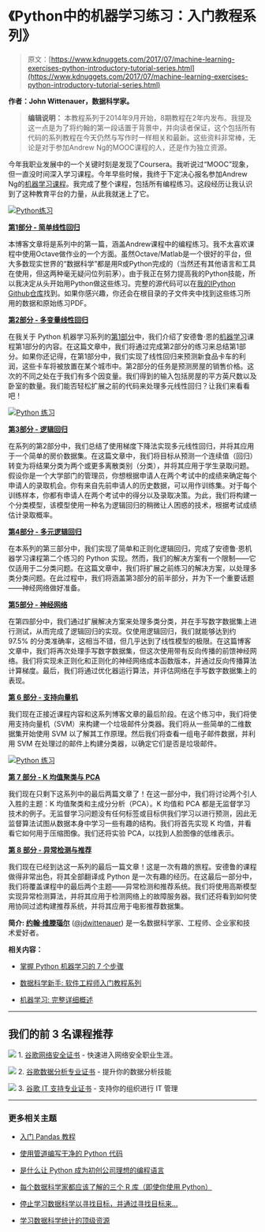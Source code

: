 # 《Python中的机器学习练习：入门教程系列》

> 原文：[https://www.kdnuggets.com/2017/07/machine-learning-exercises-python-introductory-tutorial-series.html](https://www.kdnuggets.com/2017/07/machine-learning-exercises-python-introductory-tutorial-series.html)

**作者：John Wittenauer，数据科学家。**

> **编辑说明：** 本教程系列于2014年9月开始，8期教程在2年内发布。我提及这一点是为了将约翰的第一段话置于背景中，并向读者保证，这个包括所有代码的系列教程在今天仍然与写作时一样相关和最新。这些资料非常棒，无论是对于参加Andrew Ng的MOOC课程的人，还是作为独立资源。

今年我职业发展中的一个关键时刻是发现了Coursera。我听说过“MOOC”现象，但一直没时间深入学习课程。今年早些时候，我终于下定决心报名参加Andrew Ng的[机器学习课程](https://www.coursera.org/course/ml)。我完成了整个课程，包括所有编程练习。这段经历让我认识到了这种教育平台的力量，从此我就迷上了它。

[![Python练习](../Images/da01a56ad6eaf310800005885b464145.png)](http://www.johnwittenauer.net/machine-learning-exercises-in-python-part-1/)

**[第1部分 - 简单线性回归](http://www.johnwittenauer.net/machine-learning-exercises-in-python-part-1/)**

本博客文章将是系列中的第一篇，涵盖Andrew课程中的编程练习。我不太喜欢课程中使用Octave做作业的一个方面。虽然Octave/Matlab是一个很好的平台，但大多数现实世界的“数据科学”都是用R或Python完成的（当然还有其他语言和工具在使用，但这两种毫无疑问位列前茅）。由于我正在努力提高我的Python技能，所以我决定从头开始用Python做这些练习。完整的源代码可以在[我的IPython Github仓库](https://github.com/jdwittenauer/ipython-notebooks)找到。如果你感兴趣，你还会在根目录的子文件夹中找到这些练习所用的数据和原始练习PDF。

**[第2部分 - 多变量线性回归](http://www.johnwittenauer.net/machine-learning-exercises-in-python-part-2/)**

在我关于 Python 机器学习系列的[第1部分](http://www.johnwittenauer.net/machine-learning-exercises-in-python-part-1/)中，我们介绍了安德鲁·恩的[机器学习](https://www.coursera.org/course/ml)课程第1部分的内容。在这篇文章中，我们将通过完成第2部分的练习来总结第1部分。如果你还记得，在第1部分中，我们实现了线性回归来预测新食品卡车的利润，这些卡车将被放置在某个城市中。第2部分的任务是预测房屋的销售价格。这次的不同之处在于我们有多个因变量。我们得到的输入包括房屋的平方英尺数以及卧室的数量。我们能否轻松扩展之前的代码来处理多元线性回归？让我们来看看吧！

[![Python 练习](../Images/21e90d6ac7e5c412887121b27e05b535.png)](http://www.johnwittenauer.net/machine-learning-exercises-in-python-part-3/)

**[第3部分 - 逻辑回归](http://www.johnwittenauer.net/machine-learning-exercises-in-python-part-3/)**

在系列的第2部分中，我们总结了使用梯度下降法实现多元线性回归，并将其应用于一个简单的房价数据集。在这篇文章中，我们将目标从预测一个连续值（回归）转变为将结果分类为两个或更多离散类别（分类），并将其应用于学生录取问题。假设你是一个大学部门的管理员，你想根据申请人在两个考试中的成绩来确定每个申请人的录取机会。你有来自先前申请人的历史数据，可以用作训练集。对于每个训练样本，你都有申请人在两个考试中的得分以及录取决策。为此，我们将构建一个分类模型，该模型使用一种名为逻辑回归的稍微让人困惑的技术，根据考试成绩估计录取概率。

**[第4部分 - 多元逻辑回归](http://www.johnwittenauer.net/machine-learning-exercises-in-python-part-4/)**

在本系列的第三部分中，我们实现了简单和正则化逻辑回归，完成了安德鲁·恩机器学习课程第二个练习的 Python 实现。然而，我们的解决方案有一个限制——它仅适用于二分类问题。在这篇文章中，我们将扩展之前练习的解决方案，以处理多类分类问题。在此过程中，我们将涵盖第3部分的前半部分，并为下一个重要话题——神经网络做好准备。

**[第5部分 - 神经网络](http://www.johnwittenauer.net/machine-learning-exercises-in-python-part-5/)**

在第四部分中，我们通过扩展解决方案来处理多类分类，并在手写数字数据集上进行测试，从而完成了逻辑回归的实现。仅使用逻辑回归，我们就能够达到约 97.5% 的分类准确率，这相当不错，但几乎达到了线性模型的极限。在这篇博客文章中，我们将再次处理手写数字数据集，但这次使用带有反向传播的前馈神经网络。我们将实现未正则化和正则化的神经网络成本函数版本，并通过反向传播算法计算梯度。最后，我们将通过优化器运行算法，并评估网络在手写数字数据集上的表现。

**[第 6 部分 - 支持向量机](http://www.johnwittenauer.net/machine-learning-exercises-in-python-part-6/)**

我们现在正接近课程内容和这系列博客文章的最后阶段。在这个练习中，我们将使用支持向量机（SVM）来构建一个垃圾邮件分类器。我们将从一些简单的二维数据集开始使用 SVM 以了解其工作原理。然后我们将查看一组电子邮件数据，并利用 SVM 在处理过的邮件上构建分类器，以确定它们是否是垃圾邮件。

[![Python 练习](../Images/48e7ef6a1d68ca580cc9feb895fefe81.png)](http://www.johnwittenauer.net/machine-learning-exercises-in-python-part-7/)

**[第 7 部分 - K 均值聚类与 PCA](http://www.johnwittenauer.net/machine-learning-exercises-in-python-part-7/)**

我们现在只剩下这系列中的最后两篇文章了！在这一部分中，我们将讨论两个引人入胜的主题：K 均值聚类和主成分分析（PCA）。K 均值和 PCA 都是无监督学习技术的例子。无监督学习问题没有任何标签或目标供我们学习以进行预测，因此无监督算法试图从数据本身中学习一些有趣的结构。我们将首先实现 K 均值，并看看它如何用于压缩图像。我们还将实验 PCA，以找到人脸图像的低维表示。

**[第 8 部分 - 异常检测与推荐](http://www.johnwittenauer.net/machine-learning-exercises-in-python-part-8/)**

我们现在已经到达这一系列的最后一篇文章！这是一次有趣的旅程。安德鲁的课程做得非常出色，将其全部翻译成 Python 是一次有趣的经历。在这最后一部分中，我们将覆盖课程中的最后两个主题——异常检测和推荐系统。我们将使用高斯模型实现异常检测算法，并将其应用于检测网络上的故障服务器。我们还将看到如何使用协同过滤构建推荐系统，并将其应用于电影推荐数据集。

**简介: [约翰·维滕瑙尔](http://www.johnwittenauer.net/)** ([@jdwittenauer](https://twitter.com/jdwittenauer)) 是一名数据科学家、工程师、企业家和技术爱好者。

**相关内容：**

+   [掌握 Python 机器学习的 7 个步骤](/2015/11/seven-steps-machine-learning-python.html)

+   [数据科学新手: 软件工程师入门教程系列](/2017/05/data-science-tutorial-series-software-engineers.html)

+   [机器学习: 完整详细概述](/2016/10/machine-learning-complete-detailed-overview.html)

* * *

## 我们的前 3 名课程推荐

![](../Images/0244c01ba9267c002ef39d4907e0b8fb.png) 1\. [谷歌网络安全证书](https://www.kdnuggets.com/google-cybersecurity) - 快速进入网络安全职业生涯。

![](../Images/e225c49c3c91745821c8c0368bf04711.png) 2\. [谷歌数据分析专业证书](https://www.kdnuggets.com/google-data-analytics) - 提升你的数据分析技能

![](../Images/0244c01ba9267c002ef39d4907e0b8fb.png) 3\. [谷歌 IT 支持专业证书](https://www.kdnuggets.com/google-itsupport) - 支持你的组织进行 IT 管理

* * *

### 更多相关主题

+   [入门 Pandas 教程](https://www.kdnuggets.com/2022/03/introductory-pandas-tutorial.html)

+   [使用管道编写干净的 Python 代码](https://www.kdnuggets.com/2021/12/write-clean-python-code-pipes.html)

+   [是什么让 Python 成为初创公司理想的编程语言](https://www.kdnuggets.com/2021/12/makes-python-ideal-programming-language-startups.html)

+   [每个数据科学家都应该了解的三个 R 库（即使你使用 Python）](https://www.kdnuggets.com/2021/12/three-r-libraries-every-data-scientist-know-even-python.html)

+   [停止学习数据科学以寻找目标，并通过寻找目标来...](https://www.kdnuggets.com/2021/12/stop-learning-data-science-find-purpose.html)

+   [学习数据科学统计的顶级资源](https://www.kdnuggets.com/2021/12/springboard-top-resources-learn-data-science-statistics.html)
